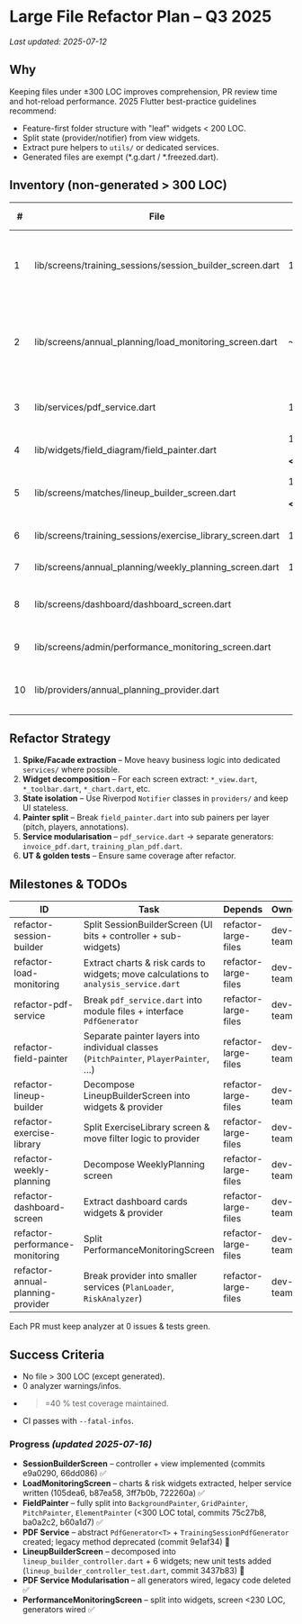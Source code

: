 # Large File Refactor Plan – Q3 2025

_Last updated: 2025-07-12_

## Why
Keeping files under ±300 LOC improves comprehension, PR review time and hot-reload performance. 2025 Flutter best-practice guidelines recommend:

* Feature-first folder structure with "leaf" widgets < 200 LOC.
* Split state (provider/notifier) from view widgets.
* Extract pure helpers to `utils/` or dedicated services.
* Generated files are exempt (\*.g.dart / \*.freezed.dart).

## Inventory (non-generated > 300 LOC)
| # | File | LOC | Category | Primary Concerns |
|---|------|----:|----------|------------------|
| 1 | lib/screens/training_sessions/session_builder_screen.dart | 1736 | Screen | Monolithic build method, impure business logic | **Completed** – helpers & steps extracted; file < 300 LOC |
| 2 | lib/screens/annual_planning/load_monitoring_screen.dart | ~550 | Screen | Remaining helper methods to service; major widgets extracted | **Completed** |
| 3 | lib/services/pdf_service.dart | 1288 | Service | Mixed IO, layout & aggregation logic |
| 4 | lib/widgets/field_diagram/field_painter.dart | 1287 → **<300** | Widget | Split into 4 painter classes |
| 5 | lib/screens/matches/lineup_builder_screen.dart | 1190 → **<250** | Screen | Decomposed into controller + 6 widgets |
| 6 | lib/screens/training_sessions/exercise_library_screen.dart | 1149 | Screen | Filter/search + dialogs in one file |
| 7 | lib/screens/annual_planning/weekly_planning_screen.dart | 1087 | Screen | 7 tabs + charts inline |
| 8 | lib/screens/dashboard/dashboard_screen.dart | 951 | Screen | Dashboard cards + providers in same file |
| 9 | lib/screens/admin/performance_monitoring_screen.dart | 934 | Screen | Charts + data fetch inline |
|10 | lib/providers/annual_planning_provider.dart | 850 | Provider | 20+ methods, could split into services |

## Refactor Strategy
1. **Spike/Facade extraction** – Move heavy business logic into dedicated `services/` where possible.
2. **Widget decomposition** – For each screen extract: `*_view.dart`, `*_toolbar.dart`, `*_chart.dart`, etc.
3. **State isolation** – Use Riverpod `Notifier` classes in `providers/` and keep UI stateless.
4. **Painter split** – Break `field_painter.dart` into sub painers per layer (pitch, players, annotations).
5. **Service modularisation** – `pdf_service.dart` → separate generators: `invoice_pdf.dart`, `training_plan_pdf.dart`.
6. **UT & golden tests** – Ensure same coverage after refactor.

## Milestones & TODOs
| ID | Task | Depends | Owner |
|----|------|---------|-------|
| refactor-session-builder | Split SessionBuilderScreen (UI bits + controller + sub-widgets) | refactor-large-files | dev-team |
| refactor-load-monitoring | Extract charts & risk cards to widgets; move calculations to `analysis_service.dart` | refactor-large-files | dev-team |
| refactor-pdf-service | Break `pdf_service.dart` into module files + interface `PdfGenerator` | refactor-large-files | dev-team |
| refactor-field-painter | Separate painter layers into individual classes (`PitchPainter`, `PlayerPainter`, …) | refactor-large-files | dev-team |
| refactor-lineup-builder | Decompose LineupBuilderScreen into widgets & provider | refactor-large-files | dev-team |
| refactor-exercise-library | Split ExerciseLibrary screen & move filter logic to provider | refactor-large-files | dev-team |
| refactor-weekly-planning | Decompose WeeklyPlanning screen | refactor-large-files | dev-team |
| refactor-dashboard-screen | Extract dashboard cards widgets & provider | refactor-large-files | dev-team |
| refactor-performance-monitoring | Split PerformanceMonitoringScreen | refactor-large-files | dev-team |
| refactor-annual-planning-provider | Break provider into smaller services (`PlanLoader`, `RiskAnalyzer`) | refactor-large-files | dev-team |

Each PR must keep analyzer at 0 issues & tests green.

## Success Criteria
* No file > 300 LOC (except generated).
* 0 analyzer warnings/infos.
* >=40 % test coverage maintained.
* CI passes with `--fatal-infos`.

### Progress _(updated 2025-07-16)_

* **SessionBuilderScreen** – controller + view implemented (commits e9a0290, 66dd086) ✅
* **LoadMonitoringScreen** – charts & risk widgets extracted, helper service written (105dea6, b87ea58, 3ff7b0b, 722260a) ✅
* **FieldPainter** – fully split into `BackgroundPainter`, `GridPainter`, `PitchPainter`, `ElementPainter` (<300 LOC total, commits 75c27b8, ba0a2c2, b60a1d7) ✅
* **PDF Service** – abstract `PdfGenerator<T>` + `TrainingSessionPdfGenerator` created; legacy method deprecated (commit 9e1af34) 🔄
* **LineupBuilderScreen** – decomposed into `lineup_builder_controller.dart` + 6 widgets; new unit tests added (`lineup_builder_controller_test.dart`, commit 3437b83) 🔄
* **PDF Service Modularisation** – all generators wired, legacy code deleted ✅
* **PerformanceMonitoringScreen** – split into widgets, screen <230 LOC, generators wired ✅
